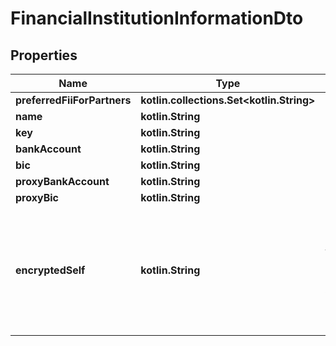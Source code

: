 
# FinancialInstitutionInformationDto

## Properties
Name | Type | Description | Notes
------------ | ------------- | ------------- | -------------
**preferredFiiForPartners** | **kotlin.collections.Set&lt;kotlin.String&gt;** |  |
**name** | **kotlin.String** |  |  [optional]
**key** | **kotlin.String** |  |  [optional]
**bankAccount** | **kotlin.String** |  |  [optional]
**bic** | **kotlin.String** |  |  [optional]
**proxyBankAccount** | **kotlin.String** |  |  [optional]
**proxyBic** | **kotlin.String** |  |  [optional]
**encryptedSelf** | **kotlin.String** | The base64 encoded data of this object, formatted as JSON and encrypted in AES using the random master key from encryptionKeys. |  [optional]
